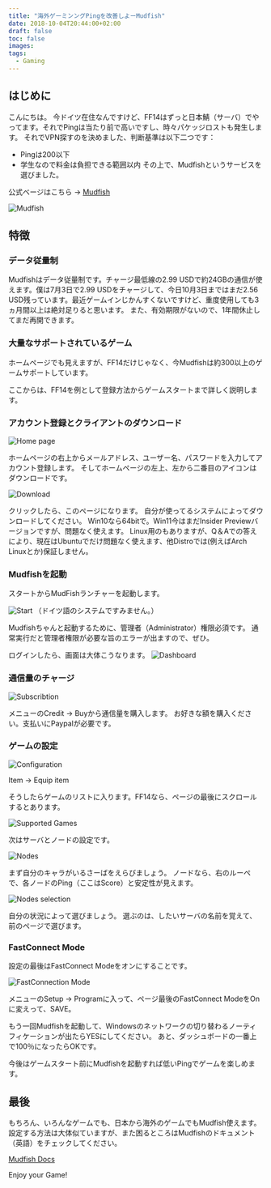 ```yaml
---
title: "海外ゲーミンングPingを改善しよーMudfish"
date: 2018-10-04T20:44:00+02:00
draft: false
toc: false
images:
tags:
  - Gaming
---
```

## はじめに

こんにちは。
今ドイツ在住なんですけど、FF14はずっと日本鯖（サーバ）でやってます。それでPingは当たり前で高いですし、時々パケッジロストも発生します。
それでVPN探すのを決めました、判断基準は以下二つです：
- Pingは200以下
- 学生なので料金は負担できる範囲以内
その上で、Mudfishというサービスを選びました。

公式ベージはこちら → [Mudfish](https://mudfish.net/)

![Mudfish](https://livedoor.blogimg.jp/nrd01/imgs/2/9/29b0faa2.jpg)

## 特徴
### データ従量制

Mudfishはデータ従量制です。チャージ最低線の2.99 USDで約24GBの通信が使えます。僕は7月3日で2.99 USDをチャージして、今日10月3日まではまだ2.56 USD残っています。最近ゲームインじかんすくないですけど、重度使用しても3ヵ月間以上は絶対足りると思います。
また、有効期限がないので、1年間休止してまだ再開できます。

### 大量なサポートされているゲーム
ホームページでも見えますが、FF14だけじゃなく、今Mudfishは約300以上のゲームサポートしています。

ここからは、FF14を例として登録方法からゲームスタートまで詳しく説明します。

### アカウント登録とクライアントのダウンロード

![Home page](https://livedoor.blogimg.jp/nrd01/imgs/6/6/663f9572.jpg)

ホームページの右上からメールアドレス、ユーザー名、パスワードを入力してアカウント登録します。
そしてホームページの左上、左から二番目のアイコンはダウンロードです。

![Download](https://livedoor.blogimg.jp/nrd01/imgs/e/5/e5e2d3cd.jpg)

クリックしたら、このページになります。
自分が使ってるシステムによってダウンロードしてください。
Win10なら64bitで。Win11今はまだInsider Previewバージョンですが、問題なく使えます。
Linux用のもありますが、Q＆Aでの答えにより、現在はUbuntuでだけ問題なく使えます、他Distroでは(例えばArch Linuxとか)保証しません。

### Mudfishを起動

スタートからMudFishランチャーを起動します。

![Start](https://livedoor.blogimg.jp/nrd01/imgs/6/c/6c5d62bf.jpg)
（ドイツ語のシステムですみません。）

Mudfishちゃんと起動するために、管理者（Administrator）権限必須です。
通常実行だと管理者権限が必要な旨のエラーが出ますので、ぜひ。

ログインしたら、画面は大体こうなります。
![Dashboard](https://livedoor.blogimg.jp/nrd01/imgs/2/7/27824152.png)

### 通信量のチャージ

![Subscribtion](https://livedoor.blogimg.jp/nrd01/imgs/0/6/06fab83b.jpg)

メニューのCredit → Buyから通信量を購入します。
お好きな額を購入ください。支払いにPaypalが必要です。

### ゲームの設定

![Configuration](https://livedoor.blogimg.jp/nrd01/imgs/3/1/31f3c96f.jpg)

Item → Equip item

そうしたらゲームのリストに入ります。FF14なら、ページの最後にスクロールするとあります。

![Supported Games](https://livedoor.blogimg.jp/nrd01/imgs/d/2/d28f1ab9.png)

次はサーバとノードの設定です。

![Nodes](https://livedoor.blogimg.jp/nrd01/imgs/e/e/eef7664d.jpg)

まず自分のキャラがいるさーばをえらびましょう。
ノードなら、右のルーペで、各ノードのPing（ここはScore）と安定性が見えます。

![Nodes selection](https://livedoor.blogimg.jp/nrd01/imgs/9/4/940f009d.jpg)

自分の状況によって選びましょう。
選ぶのは、したいサーバの名前を覚えて、前のページで選びます。

### FastConnect Mode

設定の最後はFastConnect Modeをオンにすることです。

![FastConnection Mode](https://livedoor.blogimg.jp/nrd01/imgs/c/1/c1eff603.jpg)

メニューのSetup → Programに入って、ページ最後のFastConnect ModeをOnに変えって、SAVE。

もう一回Mudfishを起動して、Windowsのネットワークの切り替わるノーティフィケーションが出たらYESにしてください。
あと、ダッシュボードの一番上で100％になったらOKです。

今後はゲームスタート前にMudfishを起動すれば低いPingでゲームを楽しめます。

## 最後
もちろん、いろんなゲームでも、日本から海外のゲームでもMudfish使えます。
設定する方法は大体似ていますが、また困るところはMudfishのドキュメント（英語）をチェックしてください。

[Mudfish Docs](http://mudfish.net/docs/index.html)

Enjoy your Game!
